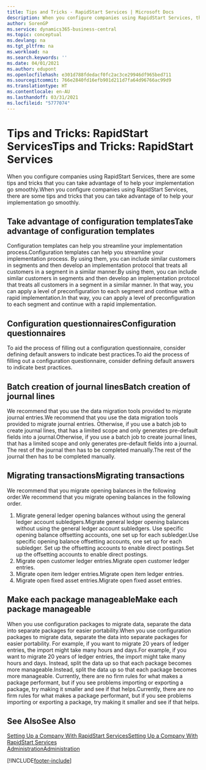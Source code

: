 ```yaml
---
title: Tips and Tricks - RapidStart Services | Microsoft Docs
description: When you configure companies using RapidStart Services, there are some tips and tricks that you can take advantage of to help your implementation go smoothly.
author: SorenGP
ms.service: dynamics365-business-central
ms.topic: conceptual
ms.devlang: na
ms.tgt_pltfrm: na
ms.workload: na
ms.search.keywords: ''
ms.date: 04/01/2021
ms.author: edupont
ms.openlocfilehash: e301d788fdedacf0fc2ac3ce29946df965bed711
ms.sourcegitcommit: 766e2840fd16efb901d211d7fa64d96766ac99d9
ms.translationtype: HT
ms.contentlocale: en-AU
ms.lasthandoff: 03/31/2021
ms.locfileid: "5777074"
---
```

# <a name="tips-and-tricks-rapidstart-services"></a><span data-ttu-id="9fd50-103">Tips and Tricks: RapidStart Services</span><span class="sxs-lookup"><span data-stu-id="9fd50-103">Tips and Tricks: RapidStart Services</span></span>

<span data-ttu-id="9fd50-104">When you configure companies using RapidStart Services, there are some tips and tricks that you can take advantage of to help your implementation go smoothly.</span><span class="sxs-lookup"><span data-stu-id="9fd50-104">When you configure companies using RapidStart Services, there are some tips and tricks that you can take advantage of to help your implementation go smoothly.</span></span>  

## <a name="take-advantage-of-configuration-templates"></a><span data-ttu-id="9fd50-105">Take advantage of configuration templates</span><span class="sxs-lookup"><span data-stu-id="9fd50-105">Take advantage of configuration templates</span></span>

<span data-ttu-id="9fd50-106">Configuration templates can help you streamline your implementation process.</span><span class="sxs-lookup"><span data-stu-id="9fd50-106">Configuration templates can help you streamline your implementation process.</span></span> <span data-ttu-id="9fd50-107">By using them, you can include similar customers in segments and then develop an implementation protocol that treats all customers in a segment in a similar manner.</span><span class="sxs-lookup"><span data-stu-id="9fd50-107">By using them, you can include similar customers in segments and then develop an implementation protocol that treats all customers in a segment in a similar manner.</span></span> <span data-ttu-id="9fd50-108">In that way, you can apply a level of preconfiguration to each segment and continue with a rapid implementation.</span><span class="sxs-lookup"><span data-stu-id="9fd50-108">In that way, you can apply a level of preconfiguration to each segment and continue with a rapid implementation.</span></span>  

## <a name="configuration-questionnaires"></a><span data-ttu-id="9fd50-109">Configuration questionnaires</span><span class="sxs-lookup"><span data-stu-id="9fd50-109">Configuration questionnaires</span></span>

<span data-ttu-id="9fd50-110">To aid the process of filling out a configuration questionnaire, consider defining default answers to indicate best practices.</span><span class="sxs-lookup"><span data-stu-id="9fd50-110">To aid the process of filling out a configuration questionnaire, consider defining default answers to indicate best practices.</span></span>  

## <a name="batch-creation-of-journal-lines"></a><span data-ttu-id="9fd50-111">Batch creation of journal lines</span><span class="sxs-lookup"><span data-stu-id="9fd50-111">Batch creation of journal lines</span></span>

<span data-ttu-id="9fd50-112">We recommend that you use the data migration tools provided to migrate journal entries.</span><span class="sxs-lookup"><span data-stu-id="9fd50-112">We recommend that you use the data migration tools provided to migrate journal entries.</span></span> <span data-ttu-id="9fd50-113">Otherwise, if you use a batch job to create journal lines, that has a limited scope and only generates pre-default fields into a journal.</span><span class="sxs-lookup"><span data-stu-id="9fd50-113">Otherwise, if you use a batch job to create journal lines, that has a limited scope and only generates pre-default fields into a journal.</span></span> <span data-ttu-id="9fd50-114">The rest of the journal then has to be completed manually.</span><span class="sxs-lookup"><span data-stu-id="9fd50-114">The rest of the journal then has to be completed manually.</span></span>  

## <a name="migrating-transactions"></a><span data-ttu-id="9fd50-115">Migrating transactions</span><span class="sxs-lookup"><span data-stu-id="9fd50-115">Migrating transactions</span></span>

<span data-ttu-id="9fd50-116">We recommend that you migrate opening balances in the following order.</span><span class="sxs-lookup"><span data-stu-id="9fd50-116">We recommend that you migrate opening balances in the following order.</span></span> <!--Be aware that you cannot insert ledger entries directly. Instead you must use journals to post the journal lines-->

1. <span data-ttu-id="9fd50-117">Migrate general ledger opening balances without using the general ledger account subledgers.</span><span class="sxs-lookup"><span data-stu-id="9fd50-117">Migrate general ledger opening balances without using the general ledger account subledgers.</span></span> <span data-ttu-id="9fd50-118">Use specific opening balance offsetting accounts, one set up for each subledger.</span><span class="sxs-lookup"><span data-stu-id="9fd50-118">Use specific opening balance offsetting accounts, one set up for each subledger.</span></span> <span data-ttu-id="9fd50-119">Set up the offsetting accounts to enable direct postings.</span><span class="sxs-lookup"><span data-stu-id="9fd50-119">Set up the offsetting accounts to enable direct postings.</span></span>  
2. <span data-ttu-id="9fd50-120">Migrate open customer ledger entries.</span><span class="sxs-lookup"><span data-stu-id="9fd50-120">Migrate open customer ledger entries.</span></span>  <!--work on these-->
3. <span data-ttu-id="9fd50-121">Migrate open item ledger entries.</span><span class="sxs-lookup"><span data-stu-id="9fd50-121">Migrate open item ledger entries.</span></span>  
4. <span data-ttu-id="9fd50-122">Migrate open fixed asset entries.</span><span class="sxs-lookup"><span data-stu-id="9fd50-122">Migrate open fixed asset entries.</span></span>  

## <a name="make-each-package-manageable"></a><span data-ttu-id="9fd50-123">Make each package manageable</span><span class="sxs-lookup"><span data-stu-id="9fd50-123">Make each package manageable</span></span>

<span data-ttu-id="9fd50-124">When you use configuration packages to migrate data, separate the data into separate packages for easier portability.</span><span class="sxs-lookup"><span data-stu-id="9fd50-124">When you use configuration packages to migrate data, separate the data into separate packages for easier portability.</span></span> <span data-ttu-id="9fd50-125">For example, if you want to migrate 20 years of ledger entries, the import might take many hours and days.</span><span class="sxs-lookup"><span data-stu-id="9fd50-125">For example, if you want to migrate 20 years of ledger entries, the import might take many hours and days.</span></span> <span data-ttu-id="9fd50-126">Instead, split the data up so that each package becomes more manageable.</span><span class="sxs-lookup"><span data-stu-id="9fd50-126">Instead, split the data up so that each package becomes more manageable.</span></span> <span data-ttu-id="9fd50-127">Currently, there are no firm rules for what makes a package performant, but if you see problems importing or exporting a package, try making it smaller and see if that helps.</span><span class="sxs-lookup"><span data-stu-id="9fd50-127">Currently, there are no firm rules for what makes a package performant, but if you see problems importing or exporting a package, try making it smaller and see if that helps.</span></span>  

## <a name="see-also"></a><span data-ttu-id="9fd50-128">See Also</span><span class="sxs-lookup"><span data-stu-id="9fd50-128">See Also</span></span>

[<span data-ttu-id="9fd50-129">Setting Up a Company With RapidStart Services</span><span class="sxs-lookup"><span data-stu-id="9fd50-129">Setting Up a Company With RapidStart Services</span></span>](admin-set-up-a-company-with-rapidstart.md)  
[<span data-ttu-id="9fd50-130">Administration</span><span class="sxs-lookup"><span data-stu-id="9fd50-130">Administration</span></span>](admin-setup-and-administration.md)  


[!INCLUDE[footer-include](includes/footer-banner.md)]